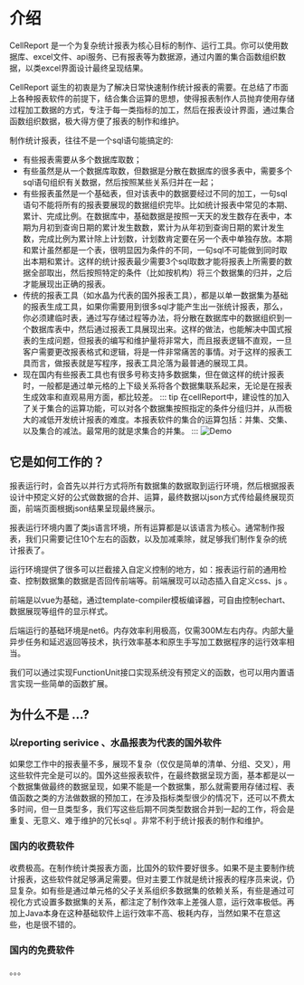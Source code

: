 # 介绍

CellReport 是一个为复杂统计报表为核心目标的制作、运行工具。你可以使用数据库、excel文件、api服务、已有报表等为数据源，通过内置的集合函数组织数据，以类excel界面设计最终呈现结果。

CellReport 诞生的初衷是为了解决日常快速制作统计报表的需要。在总结了市面上各种报表软件的前提下，结合集合运算的思想，使得报表制作人员抛弃使用存储过程加工数据的方式，专注于每一类指标的加工，然后在报表设计界面，通过集合函数组织数据，极大得方便了报表的制作和维护。

制作统计报表，往往不是一个sql语句能搞定的:
- 有些报表需要从多个数据库取数；
- 有些虽然是从一个数据库取数，但数据是分散在数据库的很多表中，需要多个sql语句组织有关数据，然后按照某些关系归并在一起； 
- 有些报表虽然是一个基础表，但对该表中的数据要经过不同的加工，一句sql语句不能将所有的报表要展现的数据组织完毕。比如统计报表中常见的本期、累计、完成比例。在数据库中，基础数据是按照一天天的发生数存在表中，本期为月初到查询日期的累计发生数数，累计为从年初到查询日期的累计发生数，完成比例为累计除上计划数，计划数肯定要在另一个表中单独存放。本期和累计虽然都是一个表，很明显因为条件的不同，一句sql不可能做到同时取出本期和累计。这样的统计报表最少需要3个sql取数才能将报表上所需要的数据全部取出，然后按照特定的条件（比如按机构）将三个数据集的归并，之后才能展现出正确的报表。
- 传统的报表工具（如水晶为代表的国外报表工具），都是以单一数据集为基础的报表生成工具，如果你需要用到很多sql才能产生出一张统计报表，那么，你必须建临时表，通过写存储过程等办法，将分散在数据库中的数据组织到一个数据库表中，然后通过报表工具展现出来。这样的做法，也能解决中国式报表的生成问题，但报表的编写和维护量将非常大，而且报表逻辑不直观，一旦客户需要更改报表格式和逻辑，将是一件非常痛苦的事情。对于这样的报表工具而言，做报表就是写程序，报表工具沦落为最普通的展现工具。
- 现在国内有些报表工具也有很多号称支持多数据集，但在做这样的统计报表时，一般都是通过单元格的上下级关系将各个数据集联系起来，无论是在报表生成效率和直观易用方面，都比较差。
::: tip
在cellReport中，建设性的加入了关于集合的运算功能，可以对各个数据集按照指定的条件分组归并，从而极大的减低开发统计报表的难度。本报表软件的集合的运算包括：并集、交集、以及集合的减法。最常用的就是求集合的并集。
:::
![Demo](/docs/.vuepress/public/img/LuckysheetDemo.gif)

## 它是如何工作的？

报表运行时，会首先以并行方式将所有数据集的数据取到运行环境，然后根据报表设计中预定义好的公式做数据的合并、运算，最终数据以json方式传给最终展现页面，前端页面根据json结果呈现最终展示。

报表运行环境内置了类js语言环境，所有运算都是以该语言为核心。通常制作报表，我们只需要记住10个左右的函数，以及加减乘除，就足够我们制作复杂的统计报表了。

运行环境提供了很多可以拦截接入自定义控制的地方，如：报表运行前的通用检查、控制数据集的数据是否回传前端等。前端展现可以动态插入自定义css、js 。

前端是以vue为基础，通过template-compiler模板编译器，可自由控制echart、数据展现等组件的显示样式。

后端运行的基础环境是net6。内存效率利用极高，仅需300M左右内存。内部大量异步任务和延迟返回等技术，执行效率基本和原生手写加工数据程序的运行效率相当。

我们可以通过实现FunctionUnit接口实现系统没有预定义的函数，也可以用内置语言实现一些简单的函数扩展。


## 为什么不是 ...?

### 以reporting serivice 、水晶报表为代表的国外软件

如果您工作中的报表量不多，展现不复杂（仅仅是简单的清单、分组、交叉），用这些软件完全是可以的。国外这些报表软件，在最终数据呈现方面，基本都是以一个数据集做最终的数据呈现，如果不能是一个数据集，那么就需要用存储过程、表值函数之类的方法做数据的预加工，在涉及指标类型很少的情况下，还可以不费太多时间，但一旦类型多，我们写这些后期不同类型数据合并到一起的工作，将会是重复、无意义、难于维护的冗长sql 。非常不利于统计报表的制作和维护。

### 国内的收费软件

收费极高。在制作统计类报表方面，比国外的软件要好很多。如果不是主要制作统计报表，这些软件就足够满足需要。但对主要工作就是统计报表的程序员来说，仍显复杂。如有些是通过单元格的父子关系组织多数据集的依赖关系，有些是通过可视化方式设置多数据集的关系，都注定了制作效率上差强人意，运行效率极低。再加上Java本身在这种基础软件上运行效率不高、极耗内存，当然如果不在意这些，也是很不错的。

### 国内的免费软件

。。。


